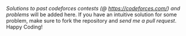 *Solutions to past codeforces contests (@ https://codeforces.com/) and problems* will be added here. If you have an intuitive solution for some problem, make sure to fork the repository and *send me a pull request*. <br/>
Happy Coding!
